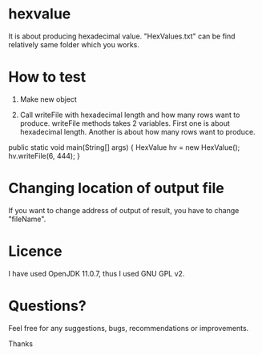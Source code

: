 # hexvalue
It is about producing hexadecimal value. "HexValues.txt" can be find relatively same folder which you works.

# How to test

1. Make new object

2. Call writeFile with hexadecimal length and how many rows want to produce. writeFile methods takes 2 variables. First one is about hexadecimal length. Another is about  how many rows want to produce.

public static void main(String[] args) {
  HexValue hv = new HexValue();
  hv.writeFile(6, 444);
}

# Changing location of output file

If you want to change address of output of result, you have to change "fileName".

# Licence

I have used OpenJDK 11.0.7, thus I used GNU GPL v2.

# Questions?

Feel free for any suggestions, bugs, recommendations or improvements.

Thanks
